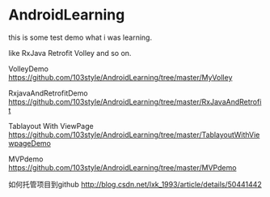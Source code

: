 # AndroidLearning
this is some test demo what i was learning.

like RxJava  Retrofit Volley  and so on.


VolleyDemo https://github.com/103style/AndroidLearning/tree/master/MyVolley

RxjavaAndRetrofitDemo https://github.com/103style/AndroidLearning/tree/master/RxJavaAndRetrofit

Tablayout With ViewPage  https://github.com/103style/AndroidLearning/tree/master/TablayoutWithViewpageDemo

MVPdemo   https://github.com/103style/AndroidLearning/tree/master/MVPdemo


如何托管项目到github http://blog.csdn.net/lxk_1993/article/details/50441442
